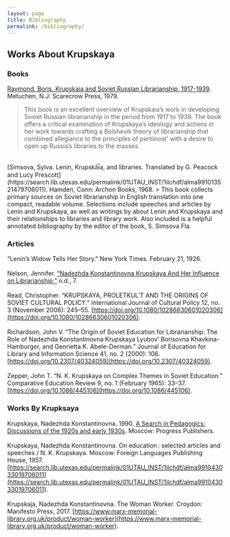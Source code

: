 ```yaml
---
layout: page
title: Bibliography
permalink: /bibliography/
---
```


## Works About Krupskaya

### Books

[Raymond, Boris. Krupskaia and Soviet Russian Librarianship, 1917-1939](https://search.lib.utexas.edu/permalink/01UTAU_INST/1ilchdf/alma991050066209706011). Metuchen, N.J: Scarecrow Press, 1979.
> This book is an excellent overview of Krupskaia’s work in developing Soviet Russian librarianship in the period from 1917 to 1939. The book offers a critical examination of Krupskaya’s ideology and actions in her work towards crafting a Bolshevik theory of librarianship that combined allegiance to the principles of partiinost’ with a desire to open up Russia’s libraries to the masses. 

<br />
[Simsova, Sylva. Lenin, Krupska︠i︡a, and libraries. Translated by G. Peacock and Lucy Prescott](https://search.lib.utexas.edu/permalink/01UTAU_INST/1ilchdf/alma991013521479706011). Hamden, Conn: Archon Books, 1968.
> This book collects primary sources on Soviet librarianship in English translation into one compact, readable volume. Selections include speeches and articles by Lenin and Krupskaya, as well as writings by about Lenin and Krupskaya and their relationships to libraries and library work. Also included is a helpful annotated bibliography by the editor of the book, S. Simsova Fla.


### Articles
“Lenin’s Widow Tells Her Story.” New York Times. February 21, 1926.
<br />
<br />
Nelson, Jennifer. [“Nadezhda Konstantinovna Krupskaya And Her Influence on Librarianship,”](https://jccronin.weebly.com/uploads/2/7/1/8/2718811/krupskaya.pdf) n.d., 7.
<br />
<br />
Read, Christopher. “KRUPSKAYA, PROLETKUL’T AND THE ORIGINS OF SOVIET CULTURAL POLICY.” International Journal of Cultural Policy 12, no. 3 (November 2006): 245–55. [https://doi.org/10.1080/10286630601020306](https://doi.org/10.1080/10286630601020306).
<br />
<br />
Richardson, John V. “The Origin of Soviet Education for Librarianship: The Role of Nadezhda Konstantinovna Krupskaya Lyubov’ Borisovna Khavkina-Hamburger, and Genrietta K. Abele-Derman.” Journal of Education for Library and Information Science 41, no. 2 (2000): 106. [https://doi.org/10.2307/40324059](https://doi.org/10.2307/40324059).
<br />
<br />
Zepper, John T. “N. K. Krupskaya on Complex Themes in Soviet Education.” Comparative Education Review 9, no. 1 (February 1965): 33–37. [https://doi.org/10.1086/445106](https://doi.org/10.1086/445106).
<br />
### Works By Krupksaya
Krupskaya, Nadezhda Konstantinovna. 1990. [A Search in Pedagogics: Discussions of the 1920s and early 1930s](https://firstsearch.oclc.org/WebZ/FSPage?pagename=record:sessionid=fsapp2-42710-k55oye41-6gpnym:entitypagenum=5:0:entitycurrecno=1). Moscow: Progress Publishers.
<br />
<br />
Krupskaya, Nadezhda Konstantinovna. On education : selected articles and speeches / N. K. Krupskaya. Moscow: Foreign Languages Publishing House, 1957.
[https://search.lib.utexas.edu/permalink/01UTAU_INST/1ilchdf/alma991043033019706011](https://search.lib.utexas.edu/permalink/01UTAU_INST/1ilchdf/alma991043033019706011).
<br />
<br />
Krupskaja, Nadezhda Konstantinovna. The Woman Worker. Croydon: Manifesto Press, 2017.
[https://www.marx-memorial-library.org.uk/product/woman-worker](https://www.marx-memorial-library.org.uk/product/woman-worker).


